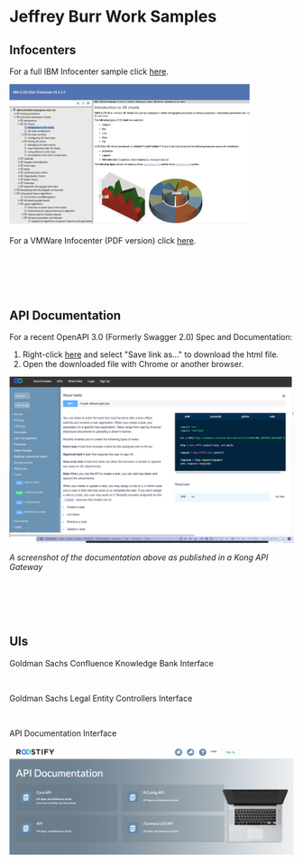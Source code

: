 # Jeffrey Burr Work Samples

## Infocenters


For a full IBM Infocenter sample click [here](http://jeffreyburr.org/IBM/Elixir_Only/en-US/Content/Visualization/Documentation/Flex/Elixir_Enterprise/_pubskel/).

 <img src="https://raw.githubusercontent.com/jeofree/samples/master/ui-and-graphics/elixir-image.png" alt="" width="426">


For a VMWare Infocenter (PDF version) click [here](https://github.com/jeofree/samples/blob/master/vfabric-gemfire-ug-6.6.4.pdf).


<br/><br/>
<br/><br/>

## API Documentation

For a recent OpenAPI 3.0 (Formerly Swagger 2.0) Spec and Documentation:

1. Right-click [here](roostify-core-api.html) and select "Save link as..." to download the html file.
2. Open the downloaded file with Chrome or another browser.

 <img src="roostify-core-api-kong-2.png" alt="" width="526">
 
 _A screenshot of the documentation above as published in a Kong API Gateway_

<br/><br/>
<br/><br/>
## UIs
Goldman Sachs Confluence Knowledge Bank Interface

 <img src="Product_Controllers_Knowledge_Bank.JPG" alt="" width="626">

Goldman Sachs Legal Entity Controllers Interface

<img src="Legal_Entity_Controllers_Knowledge_Bank.JPG" alt="" width="626">


API Documentation Interface

<img src="api-splash-search.png" alt="" width="626">

